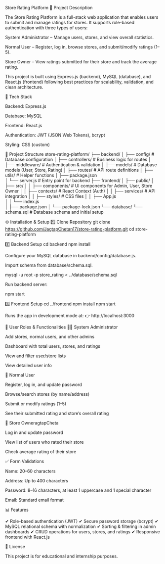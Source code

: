 Store Rating Platform
📖 Project Description

The Store Rating Platform is a full-stack web application that enables users to submit and manage ratings for stores.
It supports role-based authentication with three types of users:

System Administrator – Manage users, stores, and view overall statistics.

Normal User – Register, log in, browse stores, and submit/modify ratings (1–5).

Store Owner – View ratings submitted for their store and track the average rating.

This project is built using Express.js (backend), MySQL (database), and React.js (frontend) following best practices for scalability, validation, and clean architecture.

🚀 Tech Stack

Backend: Express.js

Database: MySQL

Frontend: React.js

Authentication: JWT (JSON Web Tokens), bcrypt

Styling: CSS (custom)

📂 Project Structure
store-rating-platform/
├── backend/
│   ├── config/          # Database configuration
│   ├── controllers/     # Business logic for routes
│   ├── middleware/      # Authentication & validation
│   ├── models/          # Database models (User, Store, Rating)
│   ├── routes/          # API route definitions
│   ├── utils/           # Helper functions
│   ├── package.json     
│   └── server.js        # Entry point for backend
├── frontend/
│   ├── public/
│   ├── src/
│   │   ├── components/  # UI components for Admin, User, Store Owner
│   │   ├── contexts/    # React Context (Auth)
│   │   ├── services/    # API integration
│   │   ├── styles/      # CSS files
│   │   ├── App.js       
│   │   └── index.js     
│   ├── package.json
│   └── package-lock.json
└── database/
    └── schema.sql       # Database schema and initial setup

⚙️ Installation & Setup
1️⃣ Clone Repository
git clone https://github.com/JagtapChetan17/store-rating-platform.git
cd store-rating-platform

2️⃣ Backend Setup
cd backend
npm install


Configure your MySQL database in backend/config/database.js.

Import schema from database/schema.sql.

mysql -u root -p store_rating < ../database/schema.sql


Run backend server:

npm start

3️⃣ Frontend Setup
cd ../frontend
npm install
npm start


Runs the app in development mode at:
👉 http://localhost:3000

🔑 User Roles & Functionalities
👨‍💻 System Administrator

Add stores, normal users, and other admins

Dashboard with total users, stores, and ratings

View and filter user/store lists

View detailed user info

🙍 Normal User

Register, log in, and update password

Browse/search stores (by name/address)

Submit or modify ratings (1–5)

See their submitted rating and store’s overall rating

🏪 Store OwneragtapCheta

Log in and update password

View list of users who rated their store

Check average rating of their store

✅ Form Validations

Name: 20–60 characters

Address: Up to 400 characters

Password: 8–16 characters, at least 1 uppercase and 1 special character

Email: Standard email format

📊 Features

✔ Role-based authentication (JWT)
✔ Secure password storage (bcrypt)
✔ MySQL relational schema with normalization
✔ Sorting & filtering in admin dashboards
✔ CRUD operations for users, stores, and ratings
✔ Responsive frontend with React.js

📝 License

This project is for educational and internship purposes.
